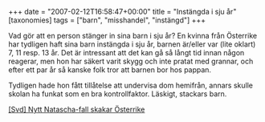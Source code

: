 +++
date = "2007-02-12T16:58:47+00:00"
title = "Instängda i sju år"
[taxonomies]
tags = ["barn", "misshandel", "instängd"]
+++

Vad gör att en person stänger in sina barn i sju år? En kvinna från Österrike har tydligen haft sina barn instängda i sju år, barnen är/eller var (lite oklart) 7, 11 resp. 13 år. Det är intressant att det kan gå så långt tid innan någon reagerar, men hon har säkert varit skygg och inte pratat med grannar, och efter ett par år så kanske folk tror att barnen bor hos pappan.

Tydligen hade hon fått tillåtelse att undervisa dom hemifrån, annars skulle skolan ha funkat som en bra kontrollfaktor. Läskigt, stackars barn.

[[Svd] Nytt Natascha-fall skakar Österrike][1]



<small></small>

 [1]: https://web.archive.org/web/20070214114753/http://www.svd.se/dynamiskt/utrikes/did_14609756.asp
